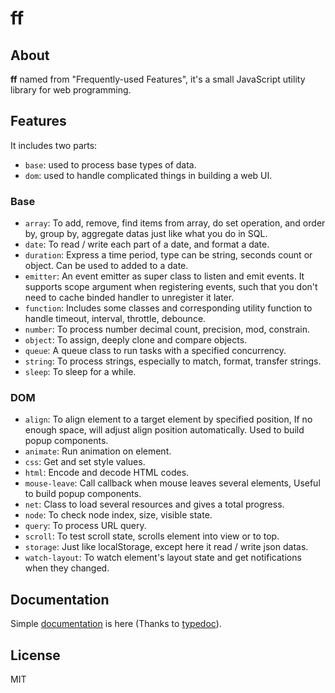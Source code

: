 # ff

## About

**ff** named from "Frequently-used Features", it's a small JavaScript utility library for web programming.


## Features

It includes two parts:

 - `base`: used to process base types of data.
 - `dom`: used to handle complicated things in building a web UI.

### Base

 - `array`: To add, remove, find items from array, do set operation, and order by, group by, aggregate datas just like what you do in SQL.
 - `date`: To read / write each part of a date, and format a date.
 - `duration`: Express a time period, type can be string, seconds count or object. Can be used to added to a date.
 - `emitter`: An event emitter as super class to listen and emit events. It supports scope argument when registering events, such that you don't need to cache binded handler to unregister it later.
 - `function`: Includes some classes and corresponding utility function to handle timeout, interval, throttle, debounce.
 - `number`: To process number decimal count, precision, mod, constrain.
 - `object`: To assign, deeply clone and compare objects.
 - `queue`: A queue class to run tasks with a specified concurrency.
 - `string`: To process strings, especially to match, format, transfer strings.
 - `sleep`: To sleep for a while.
 
### DOM

 - `align`: To align element to a target element by specified position, If no enough space, will adjust align position automatically. Used to build popup components.
 - `animate`: Run animation on element.
 - `css`: Get and set style values.
 - `html`: Encode and decode HTML codes.
 - `mouse-leave`: Call callback when mouse leaves several elements, Useful to build popup components.
 - `net`: Class to load several resources and gives a total progress.
 - `node`: To check node index, size, visible state.
 - `query`: To process URL query.
 - `scroll`: To test scroll state, scrolls element into view or to top.
 - `storage`: Just like localStorage, except here it read / write json datas.
 - `watch-layout`: To watch element's layout state and get notifications when they changed.


## Documentation

Simple [documentation](https://pucelle.github.io/ff/) is here (Thanks to [typedoc](https://typedoc.org/)).


## License

MIT